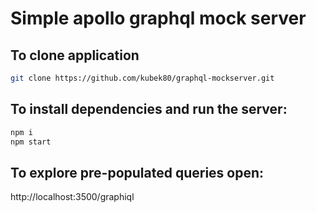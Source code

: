 # Simple apollo graphql mock server

## To clone application

```bash
git clone https://github.com/kubek80/graphql-mockserver.git
```

## To install dependencies and run the server:

```bash
npm i
npm start
```

## To explore pre-populated queries open:
http://localhost:3500/graphiql
